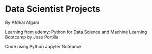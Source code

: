 # Data Scientist Projects
By Afdhal Afgani

Learning from udemy: Python for Data Science and Machine Learning Bootcamp by Jose Portilla

Code using Python Jupyter Notebook

